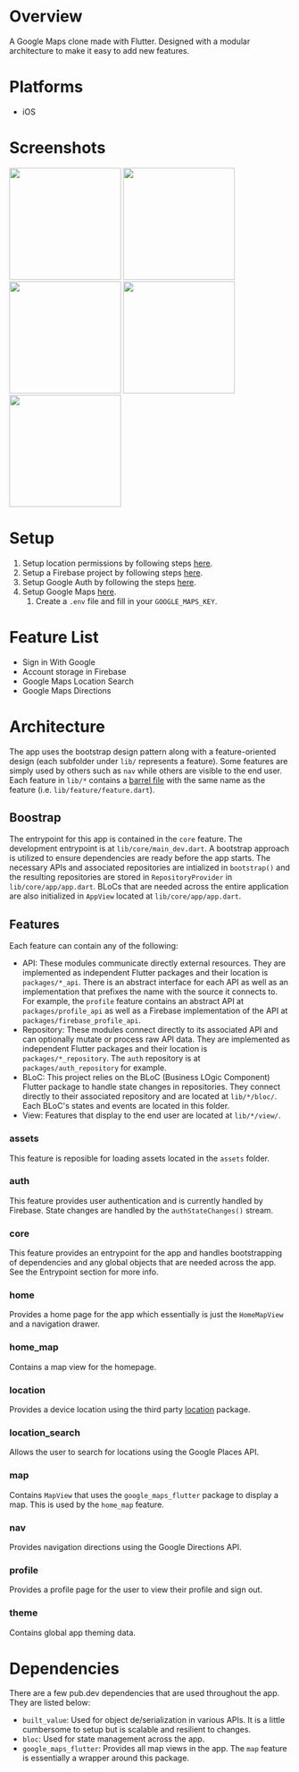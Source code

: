 # Overview
A Google Maps clone made with Flutter. Designed with a modular architecture to make it easy to add new features.

# Platforms
* iOS

# Screenshots
<img src="https://user-images.githubusercontent.com/25019832/209843673-23e80b62-1ef0-4818-aecd-a50ab85cd7a3.png" width="200"/>
<img src="https://user-images.githubusercontent.com/25019832/209843689-e3b98a51-f050-43e5-a3b0-88a397d2fbff.png" width="200"/>
<img src="https://user-images.githubusercontent.com/25019832/209843704-4325ab92-531e-4e8e-ba8d-5d07cddb3a6d.png" width="200"/>
<img src="https://user-images.githubusercontent.com/25019832/209843727-9f783b41-4a5e-42fe-9860-ef50ffef159a.png" width="200"/>
<img src="https://user-images.githubusercontent.com/25019832/209843738-8e18a3e5-ba87-44ff-8741-e0971248f946.png" width="200"/>

# Setup
1. Setup location permissions by following steps [here](https://pub.dev/packages/location).
2. Setup a Firebase project by following steps [here](https://firebase.google.com/docs/flutter/setup?platform=ios).
3. Setup Google Auth by following the steps [here](https://pub.dev/packages/google_sign_in).
4. Setup Google Maps [here](https://pub.dev/packages/google_maps_flutter).
   1. Create a `.env` file and fill in your `GOOGLE_MAPS_KEY`.

# Feature List
* Sign in With Google
* Account storage in Firebase
* Google Maps Location Search
* Google Maps Directions

# Architecture
The app uses the bootstrap design pattern along with a feature-oriented design (each subfolder under `lib/` represents a feature). Some features are simply used by others such as `nav` while others are visible to the end user. Each feature in `lib/*` contains a [barrel file](https://adrianfaciu.dev/posts/barrel-files/) with the same name as the feature (i.e. `lib/feature/feature.dart`).

## Boostrap
The entrypoint for this app is contained in the `core` feature. The development entrypoint is at `lib/core/main_dev.dart`. A bootstrap approach is utilized to ensure dependencies are ready before the app starts. The necessary APIs and associated repositories are intialized in `bootstrap()` and the resulting repositories are stored in `RepositoryProvider` in `lib/core/app/app.dart`. BLoCs that are needed across the entire application are also initialized in `AppView` located at `lib/core/app/app.dart`.

## Features
Each feature can contain any of the following:
* API: These modules communicate directly external resources. They are implemented as independent Flutter packages and their location is `packages/*_api`. There is an abstract interface for each API as well as an implementation that prefixes the name with the source it connects to. For example, the `profile` feature contains an abstract API at `packages/profile_api` as well as a Firebase implementation of the API at `packages/firebase_profile_api`.
* Repository: These modules connect directly to its associated API and can optionally mutate or process raw API data. They are implemented as independent Flutter packages and their location is `packages/*_repository`. The `auth` repository is at `packages/auth_repository` for example.
* BLoC: This project relies on the BLoC (Business LOgic Component) Flutter package to handle state changes in repositories. They connect directly to their associated repository and are located at `lib/*/bloc/`. Each BLoC's states and events are located in this folder.
* View: Features that display to the end user are located at `lib/*/view/`.

### assets
This feature is reposible for loading assets located in the `assets` folder.

### auth
This feature provides user authentication and is currently handled by Firebase. State changes are handled by the `authStateChanges()` stream.

### core
This feature provides an entrypoint for the app and handles bootstrapping of dependencies and any global objects that are needed across the app. See the Entrypoint section for more info.

### home
Provides a home page for the app which essentially is just the `HomeMapView` and a navigation drawer.

### home_map
Contains a map view for the homepage.

### location
Provides a device location using the third party [location](https://pub.dev/packages/location) package.

### location_search
Allows the user to search for locations using the Google Places API.

### map
Contains `MapView` that uses the `google_maps_flutter` package to display a map. This is used by the `home_map` feature.

### nav
Provides navigation directions using the Google Directions API.

### profile
Provides a profile page for the user to view their profile and sign out.

### theme
Contains global app theming data.

# Dependencies
There are a few pub.dev dependencies that are used throughout the app. They are listed below:
* `built_value`: Used for object de/serialization in various APIs. It is a little cumbersome to setup but is scalable and resilient to changes.
* `bloc`: Used for state management across the app.
* `google_maps_flutter`: Provides all map views in the app. The `map` feature is essentially a wrapper around this package.
